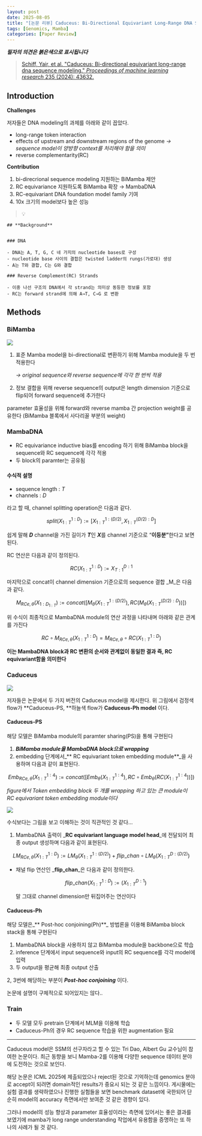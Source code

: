 ```yaml
---
layout: post
date: 2025-08-05
title: "[논문 리뷰] Caduceus: Bi-Directional Equivariant Long-Range DNA Sequence Modeling"
tags: [Genomics, Mamba]
categories: [Paper Review]
---
```


<span class="notion-red">_**필자의 의견은 붉은색으로 표시됩니다**_</span>


> [Schiff, Yair, et al. "Caduceus: Bi-directional equivariant long-range dna sequence modeling." ](https://pmc.ncbi.nlm.nih.gov/articles/PMC12189541/)[_Proceedings of machine learning research_](https://pmc.ncbi.nlm.nih.gov/articles/PMC12189541/)[ 235 (2024): 43632.](https://pmc.ncbi.nlm.nih.gov/articles/PMC12189541/)



## Introduction


**Challenges**


저자들은 DNA modeling의 과제를 아래와 같이 꼽았다.

- long-range token interaction
- effects of upstream and downstream regions of the genome 
_→ sequence model이 양방향 context를 처리해야 함을 의미_
- reverse complementarity(RC)

**Contribution**

1. bi-direcrional sequence modeling 지원하는 BiMamba 제안
1. RC equivariance 지원하도록 BiMamba 확장 → MambaDNA
1. RC-equivariant DNA foundation model family 기여
1. 10x 크기의 model보다 높은 성능

> 💡 


	## **Background**


	### DNA

	- DNA는 A, T, G, C 네 가지의 nucleotide bases로 구성
	- nucleotide base 사이의 결합은 twisted ladder의 rungs(가로대) 생성
	- A는 T와 결합, C는 G와 결합

	### Reverse Complement(RC) Strands

	- 이중 나선 구조의 DNA에서 각 strand는 의미상 동등한 정보를 포함
	- RC는 forward strand에 의해 A→T, C→G 로 변환


## Methods



### BiMamba


![](https://prod-files-secure.s3.us-west-2.amazonaws.com/542b861c-36a8-4051-84e5-8804b6728dba/2c247d59-7815-4980-99f0-8f0d21f445a7/image.png?X-Amz-Algorithm=AWS4-HMAC-SHA256&X-Amz-Content-Sha256=UNSIGNED-PAYLOAD&X-Amz-Credential=ASIAZI2LB466TP34IFY5%2F20250916%2Fus-west-2%2Fs3%2Faws4_request&X-Amz-Date=20250916T190109Z&X-Amz-Expires=3600&X-Amz-Security-Token=IQoJb3JpZ2luX2VjEBsaCXVzLXdlc3QtMiJIMEYCIQDaX6WScNm5nfecWk52Wn%2BvR9V14bPdpPa0wVlT35vVUwIhAICi16YtElTC4Z7WWE9qZHO7hUaVd7B72RIZvBSzp5YJKogECJT%2F%2F%2F%2F%2F%2F%2F%2F%2F%2FwEQABoMNjM3NDIzMTgzODA1Igx6dvpUKSTM1xKZ03Uq3AOnr%2FA%2Bp9gHlls7nHapRcFtrbdePeDHApzwP%2Bi7mTg41gedUGjZEX26B4zbStiT%2FjK5qdN1Amu9w%2Bnj1P1I9ZJF2OyzM9cEiBV%2F7IEm7Vc%2FOBUQXo8gvINb6K%2FSiEdrvDm7cxGC%2BKiJhACWlbo7y8qhYNISZds3iOJNSbgvj7waEvJsxm0ottoDmv9XccptRhVWY0YaJOz%2FwNpEvc4v0uC%2BAefTqrcCw4p2CpvxBnojD2LknZqgxBCALZ00BqEHQB1PIkjlx4CyCjSpyihTBFEoOiPyV5dl41s%2FcilYtVPLOF7hvEm9ofHFnGCoVGtk2Hdgcmht39YfJT6dxeEK19RBlXWp9njQhwA5IWaA7jbefTWcksuLA1nEKJWMQpZJR307Xa3%2FnT5QbV7Ngl0L9GnHMN%2BmO3D1qhhs3qLaEaVKcL2N98QBxSP6hWGZRmP1UGAckJUw0UQV5h0Hnlf%2BzIq0R6g2yI8mdnaJXm1ddHEQGAUeqQkTJWd9JoSzmHgAld2op297oi1QtPUrGASlV7SEVfyCj3XkY69DWY2LP6q8PSPcnpfvTEUyOBz7bTtKj9iUqEoTZpyrmRrz8nyZ9DGM6i9iGc5fs2cR8E%2BvNzbhH0iYDNIj1wRaP1hB%2FjCB5KbGBjqkAbUDUUoMiRHudUc3bl4trV%2Fk24AMi1v%2F9%2Bps6y7C7Hnf6DDHUXwSCMtbDZvUA8dOHWoklGe1vTzpo%2F4DDSdtO%2B501Ka7qkPbRpuhF6PTeZ8IC7H3c4no0BSnfFKiaPnCEv2jfdoTymZ1jAe5%2Fiw1gPkL1ePFuHSKdM127KsXzv5GNMmPYhK%2Bh6mzWPDGuU%2BgA0RWDgGWXl0L60VXe9ldOaYKYyqQ&X-Amz-Signature=b78c707928b85eb4e149cf5c1a27fb3a4175801e1cdcfbe4b59789c7cb4d77db&X-Amz-SignedHeaders=host&x-amz-checksum-mode=ENABLED&x-id=GetObject)

1. 표준 Mamba model을 bi-directional로 변환하기 위해 Mamba module을 두 번 적용한다

	_→ original sequence와 reverse sequence에 각각 한 번씩 적용_

1. 정보 결합을 위해 reverse sequence의 output은 length dimension 기준으로 flip되어 forward sequence에 추가한다

parameter 효율성을 위해 forward와 reverse mamba 간 projection weight를 공유한다 (BiMamba 블록에서 사다리꼴 부분의 weight)



### MambaDNA

- RC equivariance inductive bias를 encoding 하기 위해 BiMamba block을 sequence와 RC sequence에 각각 적용
- 두 block의 paramter는 공유됨


#### 수식적 설명

- sequence length : _T_
- channels : _D_

라고 할 때,  channel splitting operation은 다음과 같다.


$$
split(X^{1:D}_{1:T}):=[X^{1:(D/2)}_{1:T},X^{(D/2):D}_{1:T}]
$$


<span class="notion-red">쉽게 말해 </span><span class="notion-red">_**D**_</span><span class="notion-red"> channel을 가진 길이가 </span><span class="notion-red">_**T**_</span><span class="notion-red">인 </span><span class="notion-red">_**X**_</span><span class="notion-red">를 channel 기준으로 “</span><span class="notion-red">**이등분”**</span><span class="notion-red">한다고 보면 된다.</span>


RC 연산은 다음과 같이 정의된다.


$$
RC(X^{1:D}_{1:T}):=X^{D:1}_{T:1}
$$


마지막으로 concat이 channel dimension 기준으로의 sequence 결합 _M_은 다음과 같다.


$$
M_{RCe,\theta}(X_{1:D_{1:T}}):=concat([M_{\theta}(X^{1:(D/2)}_{1:T}),RC(M_{\theta}(X^{(D/2):D}_{1:T}))])
$$


위 수식이 최종적으로 MambaDNA module의 연산 과정을 나타내며 아래와 같은 관계를 가진다


$$
RC\circ M_{RCe,\theta}(X^{1:D}_{1:T}) = M_{RCe,\theta} \circ RC(X^{1:D}_{1:T})
$$


**이는 MambaDNA block과 RC 변환의 순서와 관계없이 동일한 결과 즉, RC equivariant함을 의미한다**



### Caduceus


![](https://prod-files-secure.s3.us-west-2.amazonaws.com/542b861c-36a8-4051-84e5-8804b6728dba/f94a60d7-8145-473b-aef9-7c68d3ec604a/image.png?X-Amz-Algorithm=AWS4-HMAC-SHA256&X-Amz-Content-Sha256=UNSIGNED-PAYLOAD&X-Amz-Credential=ASIAZI2LB466TP34IFY5%2F20250916%2Fus-west-2%2Fs3%2Faws4_request&X-Amz-Date=20250916T190109Z&X-Amz-Expires=3600&X-Amz-Security-Token=IQoJb3JpZ2luX2VjEBsaCXVzLXdlc3QtMiJIMEYCIQDaX6WScNm5nfecWk52Wn%2BvR9V14bPdpPa0wVlT35vVUwIhAICi16YtElTC4Z7WWE9qZHO7hUaVd7B72RIZvBSzp5YJKogECJT%2F%2F%2F%2F%2F%2F%2F%2F%2F%2FwEQABoMNjM3NDIzMTgzODA1Igx6dvpUKSTM1xKZ03Uq3AOnr%2FA%2Bp9gHlls7nHapRcFtrbdePeDHApzwP%2Bi7mTg41gedUGjZEX26B4zbStiT%2FjK5qdN1Amu9w%2Bnj1P1I9ZJF2OyzM9cEiBV%2F7IEm7Vc%2FOBUQXo8gvINb6K%2FSiEdrvDm7cxGC%2BKiJhACWlbo7y8qhYNISZds3iOJNSbgvj7waEvJsxm0ottoDmv9XccptRhVWY0YaJOz%2FwNpEvc4v0uC%2BAefTqrcCw4p2CpvxBnojD2LknZqgxBCALZ00BqEHQB1PIkjlx4CyCjSpyihTBFEoOiPyV5dl41s%2FcilYtVPLOF7hvEm9ofHFnGCoVGtk2Hdgcmht39YfJT6dxeEK19RBlXWp9njQhwA5IWaA7jbefTWcksuLA1nEKJWMQpZJR307Xa3%2FnT5QbV7Ngl0L9GnHMN%2BmO3D1qhhs3qLaEaVKcL2N98QBxSP6hWGZRmP1UGAckJUw0UQV5h0Hnlf%2BzIq0R6g2yI8mdnaJXm1ddHEQGAUeqQkTJWd9JoSzmHgAld2op297oi1QtPUrGASlV7SEVfyCj3XkY69DWY2LP6q8PSPcnpfvTEUyOBz7bTtKj9iUqEoTZpyrmRrz8nyZ9DGM6i9iGc5fs2cR8E%2BvNzbhH0iYDNIj1wRaP1hB%2FjCB5KbGBjqkAbUDUUoMiRHudUc3bl4trV%2Fk24AMi1v%2F9%2Bps6y7C7Hnf6DDHUXwSCMtbDZvUA8dOHWoklGe1vTzpo%2F4DDSdtO%2B501Ka7qkPbRpuhF6PTeZ8IC7H3c4no0BSnfFKiaPnCEv2jfdoTymZ1jAe5%2Fiw1gPkL1ePFuHSKdM127KsXzv5GNMmPYhK%2Bh6mzWPDGuU%2BgA0RWDgGWXl0L60VXe9ldOaYKYyqQ&X-Amz-Signature=1ca0b8a7ba9416b14449db4b941f84277c856df8dda992ef7b2a47e540ba0ca8&X-Amz-SignedHeaders=host&x-amz-checksum-mode=ENABLED&x-id=GetObject)


저자들은 논문에서 두 가지 버전의 Caduceus model을 제시한다. 위 그림에서 검정색 flow가 **Caduceus-PS, **하늘색 flow가 **Caduceus-Ph model** 이다.



#### Caduceus-PS


해당 모델은 BiMamba module의 paramter sharing(PS)을 통해 구현된다

1. _**BiMamba module을 MambaDNA block으로 wrapping**_
1. embedding 단계에서_** RC equivariant token embedding module**_을 사용하며 다음과 같이 표현된다.

$$
Emb_{RCe,\theta}(X^{1:4}_{1:T}):=concat([Emb_{\theta}(X^{1:4}_{1:T}),RC \circ Emb_{\theta}(RC(X^{1:4}_{1:T}))])
$$


_figure에서 Token embedding block 두 개를 wrapping 하고 있는 큰 module이 RC equivariant token embedding module이다_


![](https://prod-files-secure.s3.us-west-2.amazonaws.com/542b861c-36a8-4051-84e5-8804b6728dba/b175e4da-71eb-4e91-8c23-a06dabe673c9/image.png?X-Amz-Algorithm=AWS4-HMAC-SHA256&X-Amz-Content-Sha256=UNSIGNED-PAYLOAD&X-Amz-Credential=ASIAZI2LB466TP34IFY5%2F20250916%2Fus-west-2%2Fs3%2Faws4_request&X-Amz-Date=20250916T190109Z&X-Amz-Expires=3600&X-Amz-Security-Token=IQoJb3JpZ2luX2VjEBsaCXVzLXdlc3QtMiJIMEYCIQDaX6WScNm5nfecWk52Wn%2BvR9V14bPdpPa0wVlT35vVUwIhAICi16YtElTC4Z7WWE9qZHO7hUaVd7B72RIZvBSzp5YJKogECJT%2F%2F%2F%2F%2F%2F%2F%2F%2F%2FwEQABoMNjM3NDIzMTgzODA1Igx6dvpUKSTM1xKZ03Uq3AOnr%2FA%2Bp9gHlls7nHapRcFtrbdePeDHApzwP%2Bi7mTg41gedUGjZEX26B4zbStiT%2FjK5qdN1Amu9w%2Bnj1P1I9ZJF2OyzM9cEiBV%2F7IEm7Vc%2FOBUQXo8gvINb6K%2FSiEdrvDm7cxGC%2BKiJhACWlbo7y8qhYNISZds3iOJNSbgvj7waEvJsxm0ottoDmv9XccptRhVWY0YaJOz%2FwNpEvc4v0uC%2BAefTqrcCw4p2CpvxBnojD2LknZqgxBCALZ00BqEHQB1PIkjlx4CyCjSpyihTBFEoOiPyV5dl41s%2FcilYtVPLOF7hvEm9ofHFnGCoVGtk2Hdgcmht39YfJT6dxeEK19RBlXWp9njQhwA5IWaA7jbefTWcksuLA1nEKJWMQpZJR307Xa3%2FnT5QbV7Ngl0L9GnHMN%2BmO3D1qhhs3qLaEaVKcL2N98QBxSP6hWGZRmP1UGAckJUw0UQV5h0Hnlf%2BzIq0R6g2yI8mdnaJXm1ddHEQGAUeqQkTJWd9JoSzmHgAld2op297oi1QtPUrGASlV7SEVfyCj3XkY69DWY2LP6q8PSPcnpfvTEUyOBz7bTtKj9iUqEoTZpyrmRrz8nyZ9DGM6i9iGc5fs2cR8E%2BvNzbhH0iYDNIj1wRaP1hB%2FjCB5KbGBjqkAbUDUUoMiRHudUc3bl4trV%2Fk24AMi1v%2F9%2Bps6y7C7Hnf6DDHUXwSCMtbDZvUA8dOHWoklGe1vTzpo%2F4DDSdtO%2B501Ka7qkPbRpuhF6PTeZ8IC7H3c4no0BSnfFKiaPnCEv2jfdoTymZ1jAe5%2Fiw1gPkL1ePFuHSKdM127KsXzv5GNMmPYhK%2Bh6mzWPDGuU%2BgA0RWDgGWXl0L60VXe9ldOaYKYyqQ&X-Amz-Signature=c0deaf4de01a66973d587aaa6d8457f1d000c22640351c537aaeee1a91778ac4&X-Amz-SignedHeaders=host&x-amz-checksum-mode=ENABLED&x-id=GetObject)


<span class="notion-red">수식보다는 그림을 보고 이해하는 것이 직관적인 것 같다…</span>

1. MambaDNA 출력이 _**RC equivariant language model head**_에 전달되어 최종 output 생성하며 다음과 같이 표현된다.

$$
LM_{RCe,\theta}(X^{1:D}_{1:T}):= LM_{\theta}(X^{1:(D/2)}_{1:T})+flip\_chan\circ LM_{\theta}(X^{D:(D/2)}_{1:T})
$$

- 채널 flip 연산인 _**flip\_chan**_은 다음과 같이 정의한다.

	$$
	flip\_chan(X^{1:D}_{1:T}):=(X^{D:1}_{1:T})
	$$


	말 그대로 channel dimension만 뒤집어주는 연산이다



#### Caduceus-Ph


해당 모델은_** Post-hoc conjoining(Ph)**_ 방법론을 이용해 BiMamba block stack을 통해 구현된다

1. MambaDNA block을 사용하지 않고 BiMamba module을 backbone으로 학습
1. inference 단계에서 input sequence와 input의 RC sequence를 각각 model에 입력
1. 두 output을 평균해 최종 output 산출

2, 3번에 해당하는 부분이 _**Post-hoc conjoining**_ 이다.


<span class="notion-red">논문에 설명이 구체적으로 되어있지는 않다..</span>



### Train

- 두 모델 모두 pretrain 단계에서 MLM을 이용해 학습
- Caduceus-Ph의 경우 RC sequence 학습을 위한 augmentation 필요

---


<span class="notion-red">Caduceus model은 SSM의 선구자라고 할 수 있는 Tri Dao, Albert Gu 교수님이 참여한 논문이다. 최근 동향을 보니 Mamba-2를 이용해 다양한 sequence 데이터 분야에 도전하는 것으로 보인다.</span>


<span class="notion-red">해당 논문은 ICML 2025에 제출되었으나 reject된 것으로 기억하는데 genomics 분야로 accept이 되려면 domain적인 results가 중요시 되는 것 같은 느낌이다. 게시물에는 실험 결과를 생략하였으나 진행한 실험들을 보면 benchmark dataset에 국한되어 단순히 model의 accuracy 측면에서만 보여준 것 같은 경향이 있다.</span>


<span class="notion-red">그러나 model의 성능 향상과 parameter 효율성이라는 측면에 있어서는 좋은 결과를 보였기에 mamba가 long range understanding 작업에서 유용함을 증명하는 또 하나의 사례가 될 것 같다.</span>

